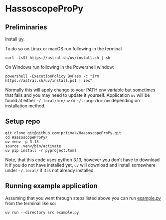 # HassoscopeProPy

## Preliminaries

Install [uv](https://docs.astral.sh/uv/). 

To do so on Linux or macOS run following in the terminal

```shell
curl -LsSf https://astral.sh/uv/install.sh | sh
```

On Windows run following in the Powershell window:

```shell
powershell -ExecutionPolicy ByPass -c "irm https://astral.sh/uv/install.ps1 | iex"
```

Normally this will apply change to your PATH env variable but sometimes that fails and you may need to 
update it yourself. Application `uv` will be found at either `~/.local/bin/uv` or `~/.cargo/bin/uv` depending on
installation method.

## Setup repo

```shell
git clone git@github.com:priimak/HaasoscopeProPy.git
cd HaasoscopeProPy/
uv venv -p 3.13
source .venv/bin/activate
uv pip install -r pyproject.toml
```

Note, that this code uses python 3.13, however you don't have to download it if you do not have installed 
yet, `uv` will download and install somewhere under `~/.local/` if it is not already installed.

## Running example application

Assuming that you went through steps listed above you can run [example.py](https://github.com/priimak/HaasoscopeProPy/blob/master/src/example.py) 
from the terminal like so:

```shell
uv run --directory src example.py
```
